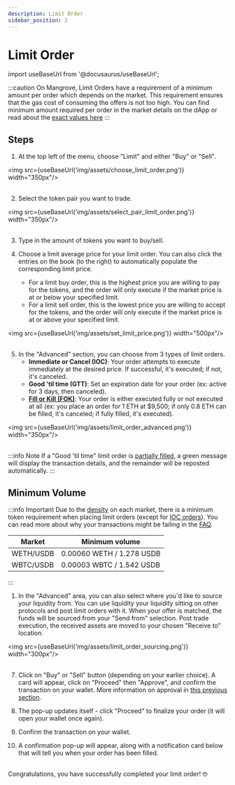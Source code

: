 ```yaml
---
description: Limit Order
sidebar_position: 2
---
```


# Limit Order

import useBaseUrl from '@docusaurus/useBaseUrl';


:::caution
On Mangrove, Limit Orders have a requirement of a minimum amount per order which depends on the market. This requirement ensures that the gas cost of consuming the offers is not too high. You can find minimum amount required per order in the market details on the dApp or read about the [exact values here](#minimum-volume)
:::

## Steps

1. At the top left of the menu, choose "Limit" and either "Buy" or "Sell".

<img src={useBaseUrl('img/assets/choose_limit_order.png')} width="350px"/><br /><br />

2. Select the token pair you want to trade.

<img src={useBaseUrl('img/assets/select_pair_limit_order.png')} width="350px"/><br /><br />

3. Type in the amount of tokens you want to buy/sell.

4. Choose a limit average price for your limit order. You can also click the entries on the book (to the right) to automatically populate the corresponding limit price.
    * For a limit buy order, this is the highest price you are willing to pay for the tokens, and the order will only execute if the market price is at or below your specified limit.
    * For a limit sell order, this is the lowest price you are willing to accept for the tokens, and the order will only execute if the market price is at or above your specified limit.

<img src={useBaseUrl('img/assets/set_limit_price.png')} width="500px"/><br /><br />

5. In the "Advanced" section, you can choose from 3 types of limit orders.
    * **Immediate or Cancel (IOC)**: Your order attempts to execute immediately at the desired price. If successful, it's executed; if not, it's canceled.
    * **Good 'til time (GTT)**: Set an expiration date for your order (ex: active for 3 days, then canceled).
    * [**Fill or Kill (FOK)**](../../../../developers/SDK/guides/fill-or-kill.md): Your order is either executed fully or not executed at all (ex: you place an order for 1 ETH at $9,500; if only 0.8 ETH can be filled, it's canceled; if fully filled, it's executed).

<img src={useBaseUrl('img/assets/limit_order_advanced.png')} width="350px"/><br /><br />

:::info Note
If a "Good 'til time" limit order is [partially filled](../how-to-track-open-orders.md#order-is-partially-filled), a green message will display the transaction details, and the remainder will be reposted automatically.
:::

## Minimum Volume
:::info Important
Due to the [density](../../../../developers/terms/density.md) on each market, there is a minimum token requirement when placing limit orders (except for [IOC orders](../more-on-order-types.md#immediate-or-cancel-ioc)). You can read more about why your transactions might be failing in the [FAQ](../../../FAQ/README.md#why-do-my-transactions-keep-failing).

| Market    | Minimum volume            |
| --------- | ------------------------- |
| WETH/USDB | 0.00060 WETH / 1.278 USDB |
| WBTC/USDB | 0.00003 WBTC / 1.542 USDB |
:::

1. In the "Advanced" area, you can also select where you'd like to source your liquidity from. You can use liquidity your liquidity sitting on other protocols and post limit orders with it. When your offer is matched, the funds will be sourced from your "Send from" selection. Post trade execution, the received assets are moved to your chosen "Receive to" location.

<img src={useBaseUrl('img/assets/limit_order_sourcing.png')} width="300px"/><br /><br />

7. Click on "Buy" or "Sell" button (depending on your earlier choice). A card will appear, click on "Proceed" then "Approve", and confirm the transaction on your wallet. More information on approval in [this previous section](../approve-buy.md).

8. The pop-up updates itself - click "Proceed" to finalize your order (it will open your wallet once again).

9. Confirm the transaction on your wallet.

10. A confirmation pop-up will appear, along with a notification card below that will tell you when your order has been filled.

<br />
Congratulations, you have successfully completed your limit order! 🤓<br />
